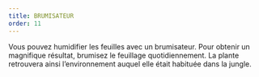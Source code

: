 ```yaml
---
title: BRUMISATEUR
order: 11
---
```


Vous pouvez humidifier les feuilles avec un brumisateur. Pour obtenir un magnifique résultat, brumisez le feuillage quotidiennement. La plante retrouvera ainsi l’environnement auquel elle était habituée dans la jungle.
